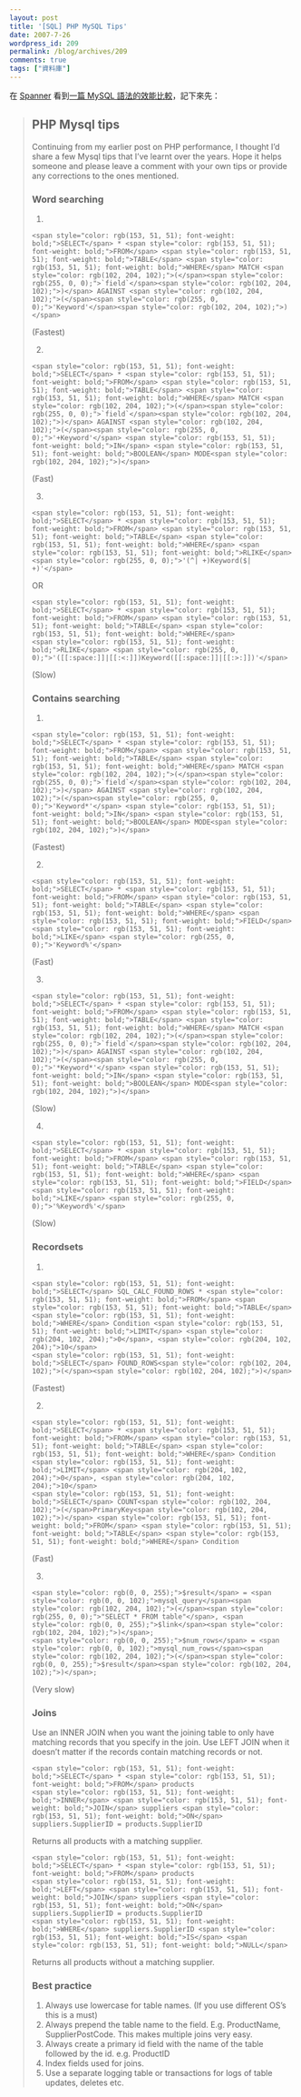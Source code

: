 ```yaml
---
layout: post
title: '[SQL] PHP MySQL Tips'
date: 2007-7-26
wordpress_id: 209
permalink: /blog/archives/209
comments: true
tags: ["資料庫"]
---
```


在 [Spanner](http://www.thespanner.co.uk/) 看到[一篇 MySQL 語法的效能比較](http://www.thespanner.co.uk/2007/07/23/php-mysql-tips/)，記下來先：
<blockquote>

## PHP Mysql tips

Continuing from my earlier post on PHP performance, I thought I’d share a few Mysql tips that I’ve learnt over the years. Hope it helps someone and please leave a comment with your own tips or provide any corrections to the ones mentioned.

### Word searching

1.
<div class="wp_syntax">
<div class="code">

```
<span style="color: rgb(153, 51, 51); font-weight: bold;">SELECT</span> * <span style="color: rgb(153, 51, 51); font-weight: bold;">FROM</span> <span style="color: rgb(153, 51, 51); font-weight: bold;">TABLE</span> <span style="color: rgb(153, 51, 51); font-weight: bold;">WHERE</span> MATCH <span style="color: rgb(102, 204, 102);">(</span><span style="color: rgb(255, 0, 0);">`field`</span><span style="color: rgb(102, 204, 102);">)</span> AGAINST <span style="color: rgb(102, 204, 102);">(</span><span style="color: rgb(255, 0, 0);">'Keyword'</span><span style="color: rgb(102, 204, 102);">)</span>

```
</div>
</div>

(Fastest)

2.
<div class="wp_syntax">
<div class="code">

```
<span style="color: rgb(153, 51, 51); font-weight: bold;">SELECT</span> * <span style="color: rgb(153, 51, 51); font-weight: bold;">FROM</span> <span style="color: rgb(153, 51, 51); font-weight: bold;">TABLE</span> <span style="color: rgb(153, 51, 51); font-weight: bold;">WHERE</span> MATCH <span style="color: rgb(102, 204, 102);">(</span><span style="color: rgb(255, 0, 0);">`field`</span><span style="color: rgb(102, 204, 102);">)</span> AGAINST <span style="color: rgb(102, 204, 102);">(</span><span style="color: rgb(255, 0, 0);">'+Keyword'</span> <span style="color: rgb(153, 51, 51); font-weight: bold;">IN</span> <span style="color: rgb(153, 51, 51); font-weight: bold;">BOOLEAN</span> MODE<span style="color: rgb(102, 204, 102);">)</span>

```
</div>
</div>

(Fast)

3.
<div class="wp_syntax">
<div class="code">

```
<span style="color: rgb(153, 51, 51); font-weight: bold;">SELECT</span> * <span style="color: rgb(153, 51, 51); font-weight: bold;">FROM</span> <span style="color: rgb(153, 51, 51); font-weight: bold;">TABLE</span> <span style="color: rgb(153, 51, 51); font-weight: bold;">WHERE</span> <span style="color: rgb(153, 51, 51); font-weight: bold;">RLIKE</span> <span style="color: rgb(255, 0, 0);">'(^| +)Keyword($| +)'</span>

```
</div>
</div>

OR
<div class="wp_syntax">
<div class="code">

```
<span style="color: rgb(153, 51, 51); font-weight: bold;">SELECT</span> * <span style="color: rgb(153, 51, 51); font-weight: bold;">FROM</span> <span style="color: rgb(153, 51, 51); font-weight: bold;">TABLE</span> <span style="color: rgb(153, 51, 51); font-weight: bold;">WHERE</span>
<span style="color: rgb(153, 51, 51); font-weight: bold;">RLIKE</span> <span style="color: rgb(255, 0, 0);">'([[:space:]]|[[:<:]])Keyword([[:space:]]|[[:>:]])'</span>

```
</div>
</div>

(Slow)

### Contains searching

1.
<div class="wp_syntax">
<div class="code">

```
<span style="color: rgb(153, 51, 51); font-weight: bold;">SELECT</span> * <span style="color: rgb(153, 51, 51); font-weight: bold;">FROM</span> <span style="color: rgb(153, 51, 51); font-weight: bold;">TABLE</span> <span style="color: rgb(153, 51, 51); font-weight: bold;">WHERE</span> MATCH <span style="color: rgb(102, 204, 102);">(</span><span style="color: rgb(255, 0, 0);">`field`</span><span style="color: rgb(102, 204, 102);">)</span> AGAINST <span style="color: rgb(102, 204, 102);">(</span><span style="color: rgb(255, 0, 0);">'Keyword*'</span> <span style="color: rgb(153, 51, 51); font-weight: bold;">IN</span> <span style="color: rgb(153, 51, 51); font-weight: bold;">BOOLEAN</span> MODE<span style="color: rgb(102, 204, 102);">)</span>

```
</div>
</div>

(Fastest)

2.
<div class="wp_syntax">
<div class="code">

```
<span style="color: rgb(153, 51, 51); font-weight: bold;">SELECT</span> * <span style="color: rgb(153, 51, 51); font-weight: bold;">FROM</span> <span style="color: rgb(153, 51, 51); font-weight: bold;">TABLE</span> <span style="color: rgb(153, 51, 51); font-weight: bold;">WHERE</span> <span style="color: rgb(153, 51, 51); font-weight: bold;">FIELD</span> <span style="color: rgb(153, 51, 51); font-weight: bold;">LIKE</span> <span style="color: rgb(255, 0, 0);">'Keyword%'</span>

```
</div>
</div>

(Fast)

3.
<div class="wp_syntax">
<div class="code">

```
<span style="color: rgb(153, 51, 51); font-weight: bold;">SELECT</span> * <span style="color: rgb(153, 51, 51); font-weight: bold;">FROM</span> <span style="color: rgb(153, 51, 51); font-weight: bold;">TABLE</span> <span style="color: rgb(153, 51, 51); font-weight: bold;">WHERE</span> MATCH <span style="color: rgb(102, 204, 102);">(</span><span style="color: rgb(255, 0, 0);">`field`</span><span style="color: rgb(102, 204, 102);">)</span> AGAINST <span style="color: rgb(102, 204, 102);">(</span><span style="color: rgb(255, 0, 0);">'*Keyword*'</span> <span style="color: rgb(153, 51, 51); font-weight: bold;">IN</span> <span style="color: rgb(153, 51, 51); font-weight: bold;">BOOLEAN</span> MODE<span style="color: rgb(102, 204, 102);">)</span>

```
</div>
</div>

(Slow)

4.
<div class="wp_syntax">
<div class="code">

```
<span style="color: rgb(153, 51, 51); font-weight: bold;">SELECT</span> * <span style="color: rgb(153, 51, 51); font-weight: bold;">FROM</span> <span style="color: rgb(153, 51, 51); font-weight: bold;">TABLE</span> <span style="color: rgb(153, 51, 51); font-weight: bold;">WHERE</span> <span style="color: rgb(153, 51, 51); font-weight: bold;">FIELD</span> <span style="color: rgb(153, 51, 51); font-weight: bold;">LIKE</span> <span style="color: rgb(255, 0, 0);">'%Keyword%'</span>

```
</div>
</div>

(Slow)

### Recordsets

1.
<div class="wp_syntax">
<div class="code">

```
<span style="color: rgb(153, 51, 51); font-weight: bold;">SELECT</span> SQL_CALC_FOUND_ROWS * <span style="color: rgb(153, 51, 51); font-weight: bold;">FROM</span> <span style="color: rgb(153, 51, 51); font-weight: bold;">TABLE</span> <span style="color: rgb(153, 51, 51); font-weight: bold;">WHERE</span> Condition <span style="color: rgb(153, 51, 51); font-weight: bold;">LIMIT</span> <span style="color: rgb(204, 102, 204);">0</span>, <span style="color: rgb(204, 102, 204);">10</span>
<span style="color: rgb(153, 51, 51); font-weight: bold;">SELECT</span> FOUND_ROWS<span style="color: rgb(102, 204, 102);">(</span><span style="color: rgb(102, 204, 102);">)</span>

```
</div>
</div>

(Fastest)

2.
<div class="wp_syntax">
<div class="code">

```
<span style="color: rgb(153, 51, 51); font-weight: bold;">SELECT</span> * <span style="color: rgb(153, 51, 51); font-weight: bold;">FROM</span> <span style="color: rgb(153, 51, 51); font-weight: bold;">TABLE</span> <span style="color: rgb(153, 51, 51); font-weight: bold;">WHERE</span> Condition <span style="color: rgb(153, 51, 51); font-weight: bold;">LIMIT</span> <span style="color: rgb(204, 102, 204);">0</span>, <span style="color: rgb(204, 102, 204);">10</span>
<span style="color: rgb(153, 51, 51); font-weight: bold;">SELECT</span> COUNT<span style="color: rgb(102, 204, 102);">(</span>PrimaryKey<span style="color: rgb(102, 204, 102);">)</span> <span style="color: rgb(153, 51, 51); font-weight: bold;">FROM</span> <span style="color: rgb(153, 51, 51); font-weight: bold;">TABLE</span> <span style="color: rgb(153, 51, 51); font-weight: bold;">WHERE</span> Condition

```
</div>
</div>

(Fast)

3.
<div class="wp_syntax">
<div class="code">

```
<span style="color: rgb(0, 0, 255);">$result</span> = <span style="color: rgb(0, 0, 102);">mysql_query</span><span style="color: rgb(102, 204, 102);">(</span><span style="color: rgb(255, 0, 0);">"SELECT * FROM table"</span>, <span style="color: rgb(0, 0, 255);">$link</span><span style="color: rgb(102, 204, 102);">)</span>;
<span style="color: rgb(0, 0, 255);">$num_rows</span> = <span style="color: rgb(0, 0, 102);">mysql_num_rows</span><span style="color: rgb(102, 204, 102);">(</span><span style="color: rgb(0, 0, 255);">$result</span><span style="color: rgb(102, 204, 102);">)</span>;

```
</div>
</div>

(Very slow)

### Joins

Use an INNER JOIN when you want the joining table to only have matching records that you specify in the join. Use LEFT JOIN when it doesn’t matter if the records contain matching records or not.
<div class="wp_syntax">
<div class="code">

```
<span style="color: rgb(153, 51, 51); font-weight: bold;">SELECT</span> * <span style="color: rgb(153, 51, 51); font-weight: bold;">FROM</span> products
<span style="color: rgb(153, 51, 51); font-weight: bold;">INNER</span> <span style="color: rgb(153, 51, 51); font-weight: bold;">JOIN</span> suppliers <span style="color: rgb(153, 51, 51); font-weight: bold;">ON</span> suppliers.SupplierID = products.SupplierID

```
</div>
</div>

Returns all products with a matching supplier.
<div class="wp_syntax">
<div class="code">

```
<span style="color: rgb(153, 51, 51); font-weight: bold;">SELECT</span> * <span style="color: rgb(153, 51, 51); font-weight: bold;">FROM</span> products
<span style="color: rgb(153, 51, 51); font-weight: bold;">LEFT</span> <span style="color: rgb(153, 51, 51); font-weight: bold;">JOIN</span> suppliers <span style="color: rgb(153, 51, 51); font-weight: bold;">ON</span> suppliers.SupplierID = products.SupplierID
<span style="color: rgb(153, 51, 51); font-weight: bold;">WHERE</span> suppliers.SupplierID <span style="color: rgb(153, 51, 51); font-weight: bold;">IS</span> <span style="color: rgb(153, 51, 51); font-weight: bold;">NULL</span>

```
</div>
</div>

Returns all products without a matching supplier.

### Best practice

1. Always use lowercase for table names. (If you use different OS’s this is a must)
2. Always prepend the table name to the field. E.g. ProductName, SupplierPostCode.
This makes multiple joins very easy.
3. Always create a primary id field with the name of the table followed by the id. e.g. ProductID
4. Index fields used for joins.
5. Use a separate logging table or transactions for logs of table updates, deletes etc.
</blockquote>

